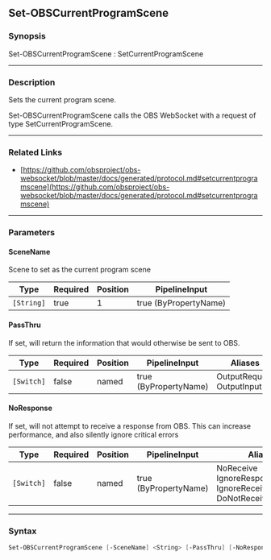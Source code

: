 Set-OBSCurrentProgramScene
--------------------------




### Synopsis
Set-OBSCurrentProgramScene : SetCurrentProgramScene



---


### Description

Sets the current program scene.


Set-OBSCurrentProgramScene calls the OBS WebSocket with a request of type SetCurrentProgramScene.



---


### Related Links
* [https://github.com/obsproject/obs-websocket/blob/master/docs/generated/protocol.md#setcurrentprogramscene](https://github.com/obsproject/obs-websocket/blob/master/docs/generated/protocol.md#setcurrentprogramscene)





---


### Parameters
#### **SceneName**

Scene to set as the current program scene






|Type      |Required|Position|PipelineInput        |
|----------|--------|--------|---------------------|
|`[String]`|true    |1       |true (ByPropertyName)|



#### **PassThru**

If set, will return the information that would otherwise be sent to OBS.






|Type      |Required|Position|PipelineInput        |Aliases                      |
|----------|--------|--------|---------------------|-----------------------------|
|`[Switch]`|false   |named   |true (ByPropertyName)|OutputRequest<br/>OutputInput|



#### **NoResponse**

If set, will not attempt to receive a response from OBS.
This can increase performance, and also silently ignore critical errors






|Type      |Required|Position|PipelineInput        |Aliases                                                                |
|----------|--------|--------|---------------------|-----------------------------------------------------------------------|
|`[Switch]`|false   |named   |true (ByPropertyName)|NoReceive<br/>IgnoreResponse<br/>IgnoreReceive<br/>DoNotReceiveResponse|





---


### Syntax
```PowerShell
Set-OBSCurrentProgramScene [-SceneName] <String> [-PassThru] [-NoResponse] [<CommonParameters>]
```
